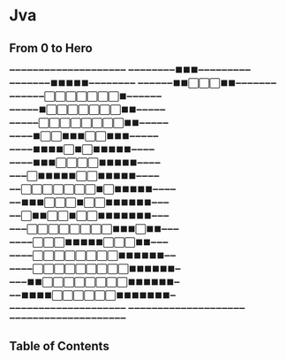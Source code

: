 # Jva

## From 0 to Hero 

➖➖➖➖➖➖➖➖➖➖➖➖➖➖➖➖➖➖➖➖
➖➖➖➖➖➖➖➖⬛⬛⬛➖➖➖➖➖➖➖➖➖
➖➖➖➖➖➖➖⬛⬛⬛⬛⬛➖➖➖➖➖➖➖➖
➖➖➖➖➖➖⬛⬛⬜⬜⬜⬛⬛➖➖➖➖➖➖➖
➖➖➖➖➖➖⬜⬜⬜⬜⬜⬜⬜⬛➖➖➖➖➖➖
➖➖➖➖➖⬛⬜⬜⬜⬜⬜⬜⬜⬛⬛➖➖➖➖➖
➖➖➖➖➖⬜⬜⬜⬜⬜⬜⬜⬜⬛⬛➖➖➖➖➖
➖➖➖➖⬛⬜⬜⬛⬛⬛⬜⬜⬛⬛⬛➖➖➖➖➖
➖➖➖➖⬛⬛⬛⬛⬜⬛⬜⬛⬛⬛⬛⬛➖➖➖➖
➖➖➖➖⬛⬛⬛⬜⬜⬜⬜⬛⬛⬛⬛⬛➖➖➖➖
➖➖➖⬜⬛⬛⬛⬛⬛⬜⬜⬛⬛⬛⬛⬛➖➖➖➖
➖➖⬜⬜⬜⬜⬜⬜⬜⬛⬜⬛⬛⬛⬛⬛➖➖➖➖
➖➖⬛⬛⬛⬜⬜⬜⬛⬜⬜⬛⬛⬛⬛⬛⬛➖➖➖
➖➖⬜⬛⬛⬜⬜⬛⬜⬜⬛⬛⬛⬛⬛⬛⬛➖➖➖
➖➖➖⬜⬜⬜⬜⬜⬜⬜⬜⬛⬛⬛⬜⬛⬛➖➖➖
➖➖➖➖⬜⬜⬜⬛⬛⬛⬛⬛⬜⬜⬜⬛⬛➖➖➖
➖➖➖➖⬜⬜⬜⬜⬜⬜⬜⬜⬛⬛⬛⬛⬛⬛➖➖
➖➖➖➖⬜⬜⬜⬜⬜⬜⬜⬜⬜⬛⬛⬛⬛⬛⬛➖
➖➖➖⬛⬛⬜⬜⬜⬜⬜⬜⬜⬜⬛⬛⬛⬛⬛⬛➖
➖➖⬛⬛⬛⬛⬜⬜⬜⬜⬜⬜⬛⬛⬛⬛⬛⬛⬛➖
➖➖➖➖➖➖➖➖➖➖➖➖➖➖➖➖➖➖➖➖
➖➖➖➖➖➖➖➖➖➖➖➖➖➖➖➖➖➖➖➖
➖➖➖➖➖➖➖➖➖➖➖➖➖➖➖➖➖➖➖➖


## Table of Contents